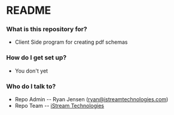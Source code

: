 # README #

### What is this repository for? ###

* Client Side program for creating pdf schemas

### How do I get set up? ###
* You don't yet

### Who do I talk to? ###

* Repo Admin -- Ryan Jensen (ryan@istreamtechnologies.com)
* Repo Team -- [iStream Technologies](http://www.istreamtechnologies.com/)
